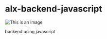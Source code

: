 # alx-backend-javascript
![This is an image](https://s3.amazonaws.com/alx-intranet.hbtn.io/uploads/medias/2019/12/08806026ef621f900121.png?X-Amz-Algorithm=AWS4-HMAC-SHA256&X-Amz-Credential=AKIARDDGGGOUSBVO6H7D%2F20221219%2Fus-east-1%2Fs3%2Faws4_request&X-Amz-Date=20221219T202610Z&X-Amz-Expires=86400&X-Amz-SignedHeaders=host&X-Amz-Signature=b3c3b7fa08aad85bc3f26bde43746cc05eca30f5438519fad928a8dd182184d1)

backend using javascript
